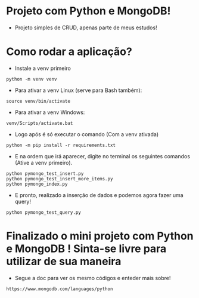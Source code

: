 # Projeto com Python e MongoDB!
- Projeto simples de CRUD, apenas parte de meus estudos!

# Como rodar a aplicação?
- Instale a venv primeiro
```
python -m venv venv
```
- Para ativar a venv Linux (serve para Bash também):
```
source venv/bin/activate
```
- Para ativar a venv Windows:
```
venv/Scripts/activate.bat
```
- Logo após é só executar o comando (Com a venv ativada)
```
python -m pip install -r requirements.txt
```
- E na ordem que irá aparecer, digite no terminal os seguintes comandos (Ative a venv primeiro).
```
python pymongo_test_insert.py
python pymongo_test_insert_more_items.py
python pymongo_index.py
```
- E pronto, realizado a inserção de dados e podemos agora fazer uma query!
```
python pymongo_test_query.py
```
# Finalizado o mini projeto com Python e MongoDB ! Sinta-se livre para utilizar de sua maneira
- Segue a doc para ver os mesmo códigos e enteder mais sobre!
```
https://www.mongodb.com/languages/python
```
